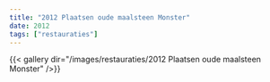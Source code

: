 ```yaml
---
title: "2012 Plaatsen oude maalsteen Monster"
date: 2012
tags: ["restauraties"]
---
```


{{< gallery dir="/images/restauraties/2012 Plaatsen oude maalsteen Monster" />}}
